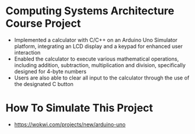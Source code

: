 # Computing Systems Architecture Course Project

- Implemented a calculator with C/C++ on an Arduino Uno Simulator platform, integrating an LCD display and a keypad for enhanced user interaction
- Enabled the calculator to execute various mathematical operations, including addition, subtraction, multiplication and division, specifically designed for 4-byte numbers
- Users are also able to clear all input to the calculator through the use of the designated C button


# How To Simulate This Project

- https://wokwi.com/projects/new/arduino-uno

